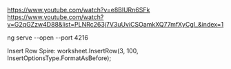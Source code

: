 https://www.youtube.com/watch?v=e8BlURn6SFk
https://www.youtube.com/watch?v=G2qGZzw4D88&list=PLNRc263j7V3uUviCSOamkXQ77mfXyCgI_&index=1

ng serve --open --port 4216

Insert Row Spire: worksheet.InsertRow(3, 100, InsertOptionsType.FormatAsBefore);
